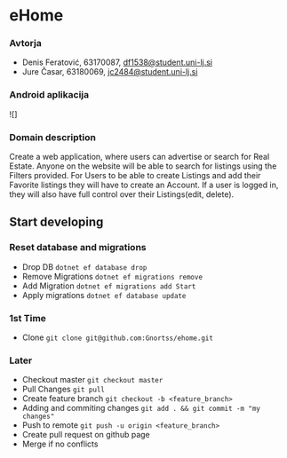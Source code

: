# eHome

### Avtorja
 - Denis Feratović, 63170087, df1538@student.uni-lj.si
 - Jure Časar, 63180069, jc2484@student.uni-lj.si

### Android aplikacija
![]

### Domain description
Create a web application, where users can advertise or search for Real Estate.
Anyone on the website will be able to search for listings using the Filters provided.
For Users to be able to create Listings and add their Favorite listings they will have to
create an Account. If a user is logged in, they will also have full control over their Listings(edit, delete). 

## Start developing

### Reset database and migrations
 - Drop DB ```dotnet ef database drop```
 - Remove Migrations ```dotnet ef migrations remove```
 - Add Migration ```dotnet ef migrations add Start```
 - Apply migrations ```dotnet ef database update```

### 1st Time
 - Clone ```git clone git@github.com:Gnortss/ehome.git```
### Later
 - Checkout master ```git checkout master```
 - Pull Changes ```git pull```
 - Create feature branch ```git checkout -b <feature_branch>```
 - Adding and commiting changes ```git add . && git commit -m "my changes"```
 - Push to remote ```git push -u origin <feature_branch>```
 - Create pull request on github page
 - Merge if no conflicts